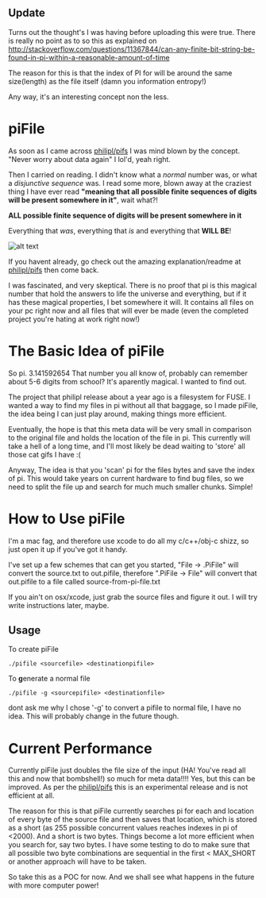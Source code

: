 Update
-----
Turns out the thought's I was having before uploading this were true. There is really no point as to so this as explained on http://stackoverflow.com/questions/11367844/can-any-finite-bit-string-be-found-in-pi-within-a-reasonable-amount-of-time

The reason for this is that the index of PI for <file> will be around the same size(length) as the file itself (damn you information entropy!)

Any way, it's an interesting concept non the less.


piFile
======

As soon as I came across [philipl/pifs](https://github.com/philipl/pifs) I was mind blown by the concept. "Never worry about data again" I lol'd, yeah right.

Then I carried on reading. I didn't know what a *normal* number was, or what a *disjunctive sequence* was. I read some more, blown away at the craziest thing I have ever read **"meaning that all possible finite sequences of digits will be present somewhere in it"**, wait what?!

**ALL possible finite sequence of digits will be present somewhere in it**

Everything that *was*, everything that *is* and everything that **WILL BE**!

![alt text](http://www.reactiongifs.com/wp-content/uploads/2013/08/surprised.gif "AMAZED")


If you havent already, go check out the amazing explanation/readme at [philipl/pifs](https://github.com/philipl/pifs) then come back.


I was fascinated, and very skeptical. There is no proof that pi is this magical number that hold the answers to life the universe and everything, but if it has these magical properties, I bet somewhere it will. It contains all files on your pc right now and all files that will ever be made (even the completed project you're hating at work right now!)

The Basic Idea of piFile
===========

So pi. 3.141592654 That number you all know of, probably can remember about 5-6 digits from school? It's aparently magical. I wanted to find out.

The project that philipl release about a year ago is a filesystem for FUSE. I wanted a way to find my files in pi without all that baggage, so I made piFile, the idea being I can just play around, making things more efficient.

Eventually, the hope is that this meta data will be very small in comparison to the original file and holds the location of the file in pi. This currently will take a hell of a long time, and I'll most likely be dead waiting to 'store' all those cat gifs I have :(

Anyway, The idea is that you 'scan' pi for the files bytes and save the index of pi. This would take years on current hardware to find bug files, so we need to split the file up and search for much much smaller chunks. Simple!

How to Use piFile
==============

I'm a mac fag, and therefore use xcode to do all my c/c++/obj-c shizz, so just open it up if you've got it handy. 

I've set up a few schemes that can get you started, "File -> .PiFile" will convert the source.txt to out.pifile, therefore ".PiFile -> File" will convert that out.pifile to a file called source-from-pi-file.txt 

If you ain't on osx/xcode, just grab the source files and figure it out. I will try write instructions later, maybe.

Usage
------

To create piFile

`./pifile <sourcefile> <destinationpifile>`

To **g**enerate a normal file

`./pifile -g <sourcepifile> <destinationfile>`

dont ask me why I chose '-g' to convert a pifile to normal file, I have no idea. This will probably change in the future though.


Current Performance
========

Currently piFile just doubles the file size of the input (HA! You've read all this and now that bombshell!) so much for meta data!!!!
Yes, but this can be improved. As per the [philipl/pifs](https://github.com/philipl/pifs) this is an experimental release and is not efficient at all. 


The reason for this is that piFile currently searches pi for each and location of every byte of the source file and then saves that location, which is stored as a short (as 255 possible concurrent values reaches indexes in pi of <2000). And a short is two bytes. Things become a lot more efficient when you search for, say two bytes. I have some testing to do to make sure that all possible two byte combinations are sequential in the first < MAX_SHORT or another approach will have to be taken.


So take this as a POC for now. And we shall see what happens in the future with more computer power!


